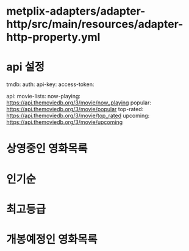 # metplix-adapters/adapter-http/src/main/resources/adapter-http-property.yml
# api 설정
tmdb:
auth:
api-key: 
access-token: 

api:
movie-lists:
now-playing: https://api.themoviedb.org/3/movie/now_playing
popular: https://api.themoviedb.org/3/movie/popular
top-rated: https://api.themoviedb.org/3/movie/top_rated
upcoming: https://api.themoviedb.org/3/movie/upcoming


# 상영중인 영화목록
# 인기순
# 최고등급
# 개봉예정인 영화목록